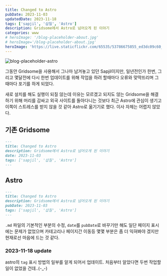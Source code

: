 ```yaml
---
title: Changed to Astro
pubDate: 2023-11-03
updatedDate: 2023-11-18
tags: ['sapjil', '삽질', 'Astro']
description: Gridsome에서 Astro로 넘어오게 된 이야기
categories: www
# heroImage: '/blog-placeholder-about.jpg'
# heroImage='/blog-placeholder-about.jpg'
heroImage: 'https://live.staticflickr.com/65535/53786675855_ed3dc09c60_o.png'
---
```


<img src="https://live.staticflickr.com/65535/53308273903_1d6030c9d0_b.jpg" alt="blog-placeholder-astro"/>

그동안 Gridsome을 사용해서 그나마 남겨놓고 있던 Sapjil이지만, 일년전인가 한번, 그리고 몇달전에 다시 한번 업데이트를 위해 작업을 하려 할때마다 오류와 맞딱뜨리며 그때마다 포기를 하게 되었다.

새로 설치를 해도 실행이 되질 않는데 이유는 모르겠고 되지도 않는 Gridsome을 해결하기 위해 머리를 감싸고 외국 사이트를 돌아다니는 것보다 최근 Astro에 관심이 생기고 이쪽이 스트레스를 받지 않을 것 같아 Astro로 옮기기로 했다. 이사 자체는 어렵지 않았다.

## 기존 Gridsome

```md
---
title: Changed to Astro
description: Gridsome에서 Astro로 넘어오게 된 이야기
date: 2023-11-03
tags: ['sapjil', '삽질', 'Astro']
---
```

## Astro

```md
---
title: Changed to Astro
description: Gridsome에서 Astro로 넘어오게 된 이야기
pubDate: 2023-11-03
tags: ['sapjil', '삽질', 'Astro']
---
```

`.md` 파일의 기본적인 부분의 수정, `date`를 `pubDate`로 바꾸기만 해도 일단 페이지 표시에는 문제가 없었으며 카테고리나 페이지간 이동등 몇몇 부분은 좀 더 익혀봐야 겠지만 현재로선 마음에 드는 것 같다.

### 2023-11-18 update

astro의 `tag` 표시 방법의 일부를 알게 되어서 업데이트. 처음부터 알았다면 두번 작업할 일이 없었을 건데..(-\_-)

